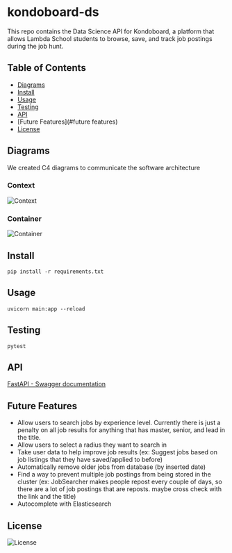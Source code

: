# kondoboard-ds

This repo contains the Data Science API for Kondoboard, a platform that allows Lambda School students to browse, save, and track job postings during the job hunt. 

## Table of Contents
- [Diagrams](#diagrams)
- [Install](#install) 
- [Usage](#usage)
- [Testing](#testing)
- [API](#api)
- [Future Features](#future features)
- [License](#license)


## Diagrams
We created C4 diagrams to communicate the software architecture

### Context
![Context](./diagrams/kondo_context.svg)
### Container
![Container](./diagrams/kondo_container.svg)

## Install
```
pip install -r requirements.txt
```
## Usage
```
uvicorn main:app --reload
```
## Testing
```
pytest
```
## API

[FastAPI - Swagger documentation](http://kondoboard-ds-environment.eba-u7c3zdzn.us-east-1.elasticbeanstalk.com/docs)

## Future Features
- Allow users to search jobs by experience level. Currently there is just a penalty on all job results for anything that has master, senior, and lead in the title.
- Allow users to select a radius they want to search in
- Take user data to help improve job results (ex: Suggest jobs based on job listings that they have saved/applied to before)
- Automatically remove older jobs from database (by inserted date)
- Find a way to prevent multiple job postings from being stored in the cluster (ex: JobSearcher makes people repost every couple of days, so there are a lot of job postings that are reposts. maybe cross check with the link and the title)
- Autocomplete with Elasticsearch

## License
![License](./LICENSE)
